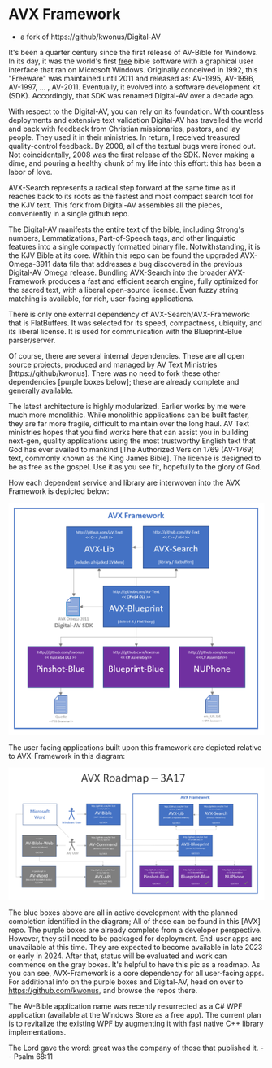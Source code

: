 # AVX Framework

- a fork of https://github/kwonus/Digital-AV

It's been a quarter century since the first release of AV-Bible for Windows. In its day, it was the world's first <u>free</u> bible software with a graphical user interface that ran on Microsoft Windows. Originally conceived in 1992, this "Freeware" was maintained until 2011 and released as: AV-1995, AV-1996, AV-1997, ... , AV-2011. Eventually, it evolved into a software development kit (SDK). Accordingly, that SDK was renamed Digital-AV over a decade ago.

With respect to the Digital-AV, you can rely on its foundation. With countless deployments and extensive text validation Digital-AV has travelled the world and back with feedback from Christian missionaries, pastors, and lay people. They used it in their ministries. In return, I received treasured quality-control feedback. By 2008, all of the textual bugs were ironed out. Not coincidentally, 2008 was the first release of the SDK. Never making a dime, and pouring a healthy chunk of my life into this effort: this has been a labor of love.

AVX-Search represents a radical step forward at the same time as it reaches back to its roots as the fastest and most compact search tool for the KJV text. This fork from Digital-AV assembles all the pieces, conveniently in a single github repo.

The Digital-AV manifests the entire text of the bible, including Strong's numbers, Lemmatizations, Part-of-Speech tags, and other linguistic features into a single compactly formatted binary file. Notwithstanding, it is the KJV Bible at its core. Within this repo can be found the upgraded AVX-Omega-3911 data file that addresses a bug discovered in the previous Digital-AV Omega release. Bundling AVX-Search into the broader AVX-Framework produces a fast and efficient search engine, fully optimized for the sacred text, with a liberal open-source license. Even fuzzy string matching is available, for rich, user-facing applications.

There is only one external dependency of AVX-Search/AVX-Framework: that is FlatBuffers. It was selected for its speed, compactness, ubiquity, and its liberal license. It is used for communication with the Blueprint-Blue parser/server.

Of course, there are several internal dependencies. These are all open source projects, produced and managed by AV Text Ministries [https://github/kwonus]. There was no need to fork these other dependencies [purple boxes below]; these are already complete and generally available. 

The latest architecture is highly modularized. Earlier works by me were much more monolithic. While monolithic applications can be built faster, they are far more fragile, difficult to maintain over the long haul. AV Text ministries hopes that you find works here that can assist you in building next-gen, quality applications using the most trustworthy English text that God has ever availed to mankind [The Authorized Version 1769 (AV-1769) text, commonly known as the King James Bible]. The license is designed to be as free as the gospel. Use it as you see fit, hopefully to the glory of God.

How each dependent service and library are interwoven into the AVX Framework is depicted below:

![](AVXSearch/AVX-Framework.png)

The user facing applications built upon this framework are depicted relative to AVX-Framework in this diagram:

![](AVXSearch/AVX-Roadmap.png)

The blue boxes above are all in active development with the planned completion identified in the diagram; All of these can be found in this [AVX] repo. The purple boxes are already complete from a developer perspective. However, they still need to be packaged for deployment.  End-user apps are unavailable at this time. They are expected to become available in late 2023 or early in 2024. After that, status will be evaluated and work can commence on the gray boxes.  It's helpful to have this pic as a roadmap. As you can see, AVX-Framework is a core dependency for all user-facing apps. For additional info on the purple boxes and Digital-AV, head on over to  https://github.com/kwonus, and browse the repos there.

The AV-Bible application name was recently resurrected as a C# WPF application (available at the Windows Store as a free app). The current plan is to revitalize the existing WPF by augmenting it with fast native C++ library implementations.

The Lord gave the word: great was the company of those that published it. -- Psalm 68:11
